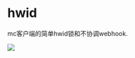 # hwid
mc客户端的简单hwid锁和不协调webhook.

![](https://cdn.discordapp.com/attachments/898172744754167850/1039291685223542884/image.png)

